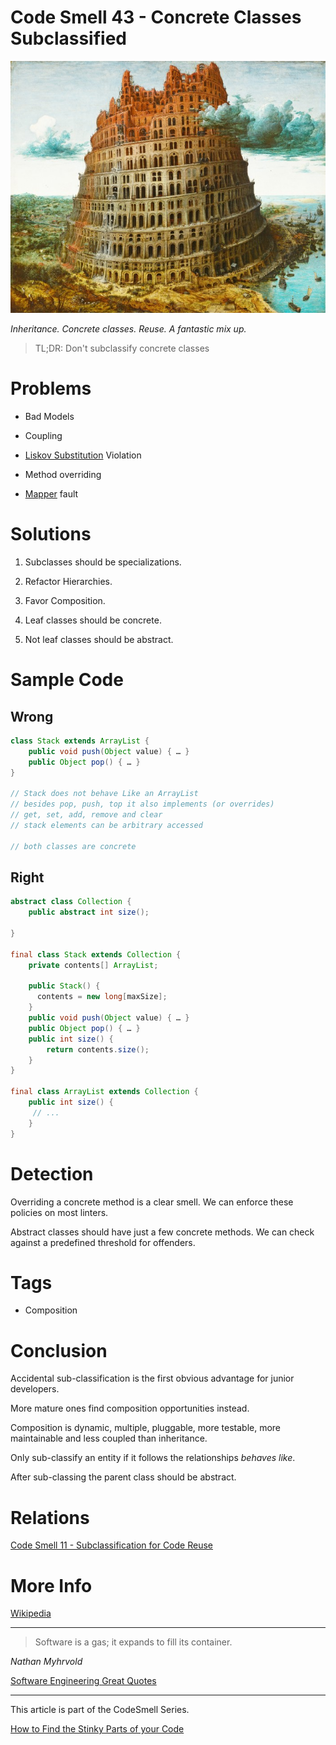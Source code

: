 # Code Smell 43 - Concrete Classes Subclassified

![Code Smell 43 - Concrete Classes Subclassified](Code%20Smell%2043%20-%20Concrete%20Classes%20Subclassified.jpg)

*Inheritance. Concrete classes. Reuse. A fantastic mix up.*

> TL;DR: Don't subclassify concrete classes

# Problems

- Bad Models

- Coupling

- [Liskov Substitution](https://en.wikipedia.org/wiki/Liskov_substitution_principle) Violation

- Method overriding

- [Mapper](https://github.com/mcsee/Software-Design-Articles/tree/main/Articles/Theory/What%20is%20(wrong%20with)%20software/readme.md) fault

# Solutions

1. Subclasses should be specializations.

2. Refactor Hierarchies.

3. Favor Composition.

4. Leaf classes should be concrete.

5. Not leaf classes should be abstract.

# Sample Code

## Wrong

<!-- [Gist Url](https://gist.github.com/mcsee/9780cd7772afddbc8356bab8aa5eabed) -->

```java
class Stack extends ArrayList {
    public void push(Object value) { … }
    public Object pop() { … }
}

// Stack does not behave Like an ArrayList
// besides pop, push, top it also implements (or overrides) 
// get, set, add, remove and clear
// stack elements can be arbitrary accessed

// both classes are concrete
```

## Right

<!-- [Gist Url](https://gist.github.com/mcsee/3edd25966d27541140a3e4672f5e9b3c) -->

```java
abstract class Collection {
    public abstract int size();
    
}

final class Stack extends Collection { 
    private contents[] ArrayList;
  
    public Stack() {      
      contents = new long[maxSize];      
    }  
    public void push(Object value) { … }
    public Object pop() { … }
    public int size() {
        return contents.size();
    }
}

final class ArrayList extends Collection {
    public int size() {
     // ...
    }
}
```

# Detection

Overriding a concrete method is a clear smell. We can enforce these policies on most linters.

Abstract classes should have just a few concrete methods. We can check against a predefined threshold for offenders.

# Tags

- Composition

# Conclusion

Accidental sub-classification is the first obvious advantage for junior developers. 

More mature ones find composition opportunities instead. 

Composition is dynamic, multiple, pluggable, more testable, more maintainable and less coupled than inheritance.

Only sub-classify an entity if it follows the relationships *behaves like*.

After sub-classing the parent class should be abstract.

# Relations

[Code Smell 11 - Subclassification for Code Reuse](https://github.com/mcsee/Software-Design-Articles/tree/main/Articles/Code%20Smells/Code%20Smell%2011%20-%20Subclassification%20for%20Code%20Reuse/readme.md)

# More Info
 
[Wikipedia](https://en.wikipedia.org/wiki/Composition_over_inheritance)

* * *

> Software is a gas; it expands to fill its container.

_Nathan Myhrvold_

[Software Engineering Great Quotes](https://github.com/mcsee/Software-Design-Articles/tree/main/Articles/Quotes/Software%20Engineering%20Great%20Quotes/readme.md)

* * *

This article is part of the CodeSmell Series.

[How to Find the Stinky Parts of your Code](https://github.com/mcsee/Software-Design-Articles/tree/main/Articles/Code%20Smells/How%20to%20Find%20the%20Stinky%20parts%20of%20your%20Code/readme.md)
